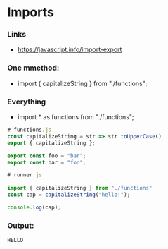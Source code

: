 # Imports

### Links
- https://javascript.info/import-export

### One mmethod:
- import { capitalizeString } from "./functions";

### Everything
- import * as functions from "./functions";

```javascript
# functions.js
const capitalizeString = str => str.toUpperCase()
export { capitalizeString };

export const foo = "bar";
export const bar = "foo";

# runner.js
 
import { capitalizeString } from "./functions"
const cap = capitalizeString("hello!");

console.log(cap);
```

### Output:

```
HELLO
```
